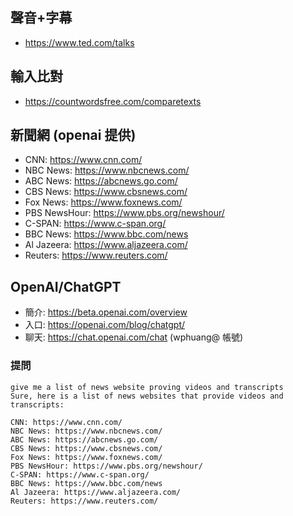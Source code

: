 ## 聲音+字幕
* https://www.ted.com/talks

## 輸入比對
* https://countwordsfree.com/comparetexts

## 新聞網 (openai 提供)
* CNN: https://www.cnn.com/
* NBC News: https://www.nbcnews.com/
* ABC News: https://abcnews.go.com/
* CBS News: https://www.cbsnews.com/
* Fox News: https://www.foxnews.com/
* PBS NewsHour: https://www.pbs.org/newshour/
* C-SPAN: https://www.c-span.org/
* BBC News: https://www.bbc.com/news
* Al Jazeera: https://www.aljazeera.com/
* Reuters: https://www.reuters.com/

## OpenAI/ChatGPT 
* 簡介: https://beta.openai.com/overview
* 入口: https://openai.com/blog/chatgpt/
* 聊天: https://chat.openai.com/chat (wphuang@ 帳號)

### 提問
```
give me a list of news website proving videos and transcripts 
Sure, here is a list of news websites that provide videos and transcripts:

CNN: https://www.cnn.com/
NBC News: https://www.nbcnews.com/
ABC News: https://abcnews.go.com/
CBS News: https://www.cbsnews.com/
Fox News: https://www.foxnews.com/
PBS NewsHour: https://www.pbs.org/newshour/
C-SPAN: https://www.c-span.org/
BBC News: https://www.bbc.com/news
Al Jazeera: https://www.aljazeera.com/
Reuters: https://www.reuters.com/
```
